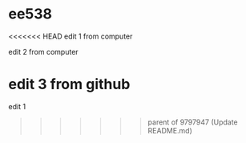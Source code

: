 # ee538

<<<<<<< HEAD
edit 1 from computer

edit 2 from computer 

edit 3 from github
=======
edit 1
>>>>>>> parent of 9797947 (Update README.md)
